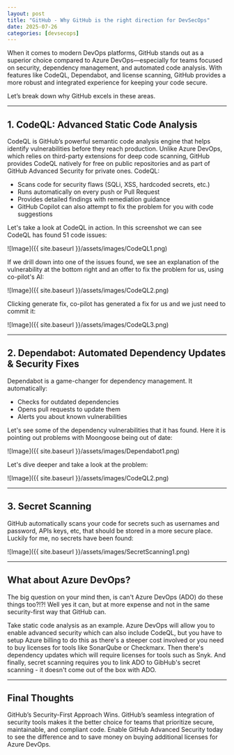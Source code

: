 ```yaml
---
layout: post
title: "GitHub - Why GitHub is the right direction for DevSecOps"
date: 2025-07-26
categories: [devsecops]
---
```


When it comes to modern DevOps platforms, GitHub stands out as a superior choice compared to Azure DevOps—especially for teams focused on security, dependency management, and automated code analysis. With features like CodeQL, Dependabot, and license scanning, GitHub provides a more robust and integrated experience for keeping your code secure.

Let’s break down why GitHub excels in these areas.

---

## 1. **CodeQL: Advanced Static Code Analysis**

CodeQL is GitHub’s powerful semantic code analysis engine that helps identify vulnerabilities before they reach production. Unlike Azure DevOps, which relies on third-party extensions for deep code scanning, GitHub provides CodeQL natively for free on public repositories and as part of GitHub Advanced Security for private ones. CodeQL:

- Scans code for security flaws (SQLi, XSS, hardcoded secrets, etc.)
- Runs automatically on every push or Pull Request
- Provides detailed findings with remediation guidance
- GitHub Copilot can also attempt to fix the problem for you with code suggestions

Let's take a look at CodeQL in action. In this screenshot we can see CodeQL has found 51 code issues:

![Image]({{ site.baseurl }}/assets/images/CodeQL1.png)

If we drill down into one of the issues found, we see an explanation of the vulnerability at the bottom right and an offer to fix the problem for us, using co-pilot's AI:

![Image]({{ site.baseurl }}/assets/images/CodeQL2.png)

Clicking generate fix, co-pilot has generated a fix for us and we just need to commit it:

![Image]({{ site.baseurl }}/assets/images/CodeQL3.png)

---

## 2. **Dependabot: Automated Dependency Updates & Security Fixes**

Dependabot is a game-changer for dependency management. It automatically:

- Checks for outdated dependencies
- Opens pull requests to update them
- Alerts you about known vulnerabilities

Let's see some of the dependency vulnerabilities that it has found. Here it is pointing out problems with Moongoose being out of date:

![Image]({{ site.baseurl }}/assets/images/Dependabot1.png)

Let's dive deeper and take a look at the problem:

![Image]({{ site.baseurl }}/assets/images/CodeQL2.png)

---

## 3. **Secret Scanning**

GitHub automatically scans your code for secrets such as usernames and password, APIs keys, etc, that should be stored in a more secure place. Luckily for me, no secrets have been found:

![Image]({{ site.baseurl }}/assets/images/SecretScanning1.png)

---

## What about Azure DevOps?

The big question on your mind then, is can't Azure DevOps (ADO) do these things too?!?! Well yes it can, but at more expense and not in the same security-first way that GitHub can.

Take static code analysis as an example. Azure DevOps will allow you to enable advanced security which can also include CodeQL, but you have to setup Azure billing to do this as there's a steeper cost involved or you need to buy licenses for tools like SonarQube or Checkmarx. Then there's dependency updates which will require licenses for tools such as Snyk. And finally, secret scanning requires you to link ADO to GibHub's secret scanning - it doesn't come out of the box with ADO.

---

## Final Thoughts

GitHub’s Security-First Approach Wins. GitHub’s seamless integration of security tools makes it the better choice for teams that prioritize secure, maintainable, and compliant code. Enable GitHub Advanced Security today to see the difference and to save money on buying additional licenses for Azure DevOps.

